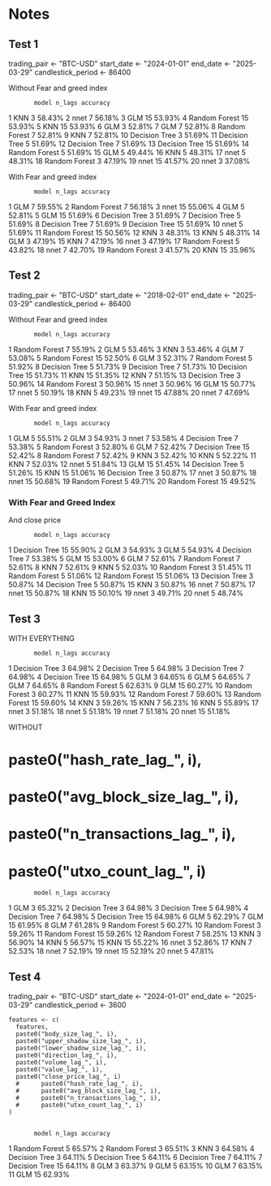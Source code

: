 # Notes

## Test 1

trading_pair <- "BTC-USD"
start_date <- "2024-01-01"
end_date <- "2025-03-29"
candlestick_period <- 86400

Without Fear and greed index

           model n_lags accuracy
1            KNN      3   58.43%
2           nnet      7   56.18%
3            GLM     15   53.93%
4  Random Forest     15   53.93%
5            KNN     15   53.93%
6            GLM      3   52.81%
7            GLM      7   52.81%
8  Random Forest      7   52.81%
9            KNN      7   52.81%
10 Decision Tree      3   51.69%
11 Decision Tree      5   51.69%
12 Decision Tree      7   51.69%
13 Decision Tree     15   51.69%
14 Random Forest      5   51.69%
15           GLM      5   49.44%
16           KNN      5   48.31%
17          nnet      5   48.31%
18 Random Forest      3   47.19%
19          nnet     15   41.57%
20          nnet      3   37.08%


With Fear and greed index

           model n_lags accuracy
1            GLM      7   59.55%
2  Random Forest      7   56.18%
3           nnet     15   55.06%
4            GLM      5   52.81%
5            GLM     15   51.69%
6  Decision Tree      3   51.69%
7  Decision Tree      5   51.69%
8  Decision Tree      7   51.69%
9  Decision Tree     15   51.69%
10          nnet      5   51.69%
11 Random Forest     15   50.56%
12           KNN      3   48.31%
13           KNN      5   48.31%
14           GLM      3   47.19%
15           KNN      7   47.19%
16          nnet      3   47.19%
17 Random Forest      5   43.82%
18          nnet      7   42.70%
19 Random Forest      3   41.57%
20           KNN     15   35.96%

## Test 2

trading_pair <- "BTC-USD"
start_date <- "2018-02-01"
end_date <- "2025-03-29"
candlestick_period <- 86400

Without Fear and greed index

           model n_lags accuracy
1  Random Forest      7   55.19%
2            GLM      5   53.46%
3            KNN      3   53.46%
4            GLM      7   53.08%
5  Random Forest     15   52.50%
6            GLM      3   52.31%
7  Random Forest      5   51.92%
8  Decision Tree      5   51.73%
9  Decision Tree      7   51.73%
10 Decision Tree     15   51.73%
11           KNN     15   51.35%
12           KNN      7   51.15%
13 Decision Tree      3   50.96%
14 Random Forest      3   50.96%
15          nnet      3   50.96%
16           GLM     15   50.77%
17          nnet      5   50.19%
18           KNN      5   49.23%
19          nnet     15   47.88%
20          nnet      7   47.69%

With Fear and greed index

           model n_lags accuracy
1            GLM      5   55.51%
2            GLM      3   54.93%
3           nnet      7   53.58%
4  Decision Tree      7   53.38%
5  Random Forest      3   52.80%
6            GLM      7   52.42%
7  Decision Tree     15   52.42%
8  Random Forest      7   52.42%
9            KNN      3   52.42%
10           KNN      5   52.22%
11           KNN      7   52.03%
12          nnet      5   51.84%
13           GLM     15   51.45%
14 Decision Tree      5   51.26%
15           KNN     15   51.06%
16 Decision Tree      3   50.87%
17          nnet      3   50.87%
18          nnet     15   50.68%
19 Random Forest      5   49.71%
20 Random Forest     15   49.52%

### With Fear and Greed Index

And close price

           model n_lags accuracy
1  Decision Tree     15   55.90%
2            GLM      3   54.93%
3            GLM      5   54.93%
4  Decision Tree      7   53.38%
5            GLM     15   53.00%
6            GLM      7   52.61%
7  Random Forest      7   52.61%
8            KNN      7   52.61%
9            KNN      5   52.03%
10 Random Forest      3   51.45%
11 Random Forest      5   51.06%
12 Random Forest     15   51.06%
13 Decision Tree      3   50.87%
14 Decision Tree      5   50.87%
15           KNN      3   50.87%
16          nnet      7   50.87%
17          nnet     15   50.87%
18           KNN     15   50.10%
19          nnet      3   49.71%
20          nnet      5   48.74%


## Test 3

WITH EVERYTHING

           model n_lags accuracy
1  Decision Tree      3   64.98%
2  Decision Tree      5   64.98%
3  Decision Tree      7   64.98%
4  Decision Tree     15   64.98%
5            GLM      3   64.65%
6            GLM      5   64.65%
7            GLM      7   64.65%
8  Random Forest      5   62.63%
9            GLM     15   60.27%
10 Random Forest      3   60.27%
11           KNN     15   59.93%
12 Random Forest      7   59.60%
13 Random Forest     15   59.60%
14           KNN      3   59.26%
15           KNN      7   56.23%
16           KNN      5   55.89%
17          nnet      3   51.18%
18          nnet      5   51.18%
19          nnet      7   51.18%
20          nnet     15   51.18%

WITHOUT 

#      paste0("hash_rate_lag_", i),
#      paste0("avg_block_size_lag_", i),
#      paste0("n_transactions_lag_", i),
#      paste0("utxo_count_lag_", i)


           model n_lags accuracy
1            GLM      3   65.32%
2  Decision Tree      3   64.98%
3  Decision Tree      5   64.98%
4  Decision Tree      7   64.98%
5  Decision Tree     15   64.98%
6            GLM      5   62.29%
7            GLM     15   61.95%
8            GLM      7   61.28%
9  Random Forest      5   60.27%
10 Random Forest      3   59.26%
11 Random Forest     15   59.26%
12 Random Forest      7   58.25%
13           KNN      3   56.90%
14           KNN      5   56.57%
15           KNN     15   55.22%
16          nnet      3   52.86%
17           KNN      7   52.53%
18          nnet      7   52.19%
19          nnet     15   52.19%
20          nnet      5   47.81%


## Test 4

trading_pair <- "BTC-USD"
start_date <- "2024-01-01"
end_date <- "2025-03-29"
candlestick_period <- 3600

    features <- c(
      features,
      paste0("body_size_lag_", i),
      paste0("upper_shadow_size_lag_", i),
      paste0("lower_shadow_size_lag_", i),
      paste0("direction_lag_", i),
      paste0("volume_lag_", i),
      paste0("value_lag_", i),
      paste0("close_price_lag_", i)
      #      paste0("hash_rate_lag_", i),
      #      paste0("avg_block_size_lag_", i),
      #      paste0("n_transactions_lag_", i),
      #      paste0("utxo_count_lag_", i)
    )
    
    
           model n_lags accuracy
1  Random Forest      5   65.57%
2  Random Forest      3   65.51%
3            KNN      3   64.58%
4  Decision Tree      3   64.11%
5  Decision Tree      5   64.11%
6  Decision Tree      7   64.11%
7  Decision Tree     15   64.11%
8            GLM      3   63.37%
9            GLM      5   63.15%
10           GLM      7   63.15%
11           GLM     15   62.93%